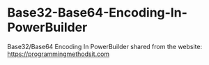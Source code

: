 # Base32-Base64-Encoding-In-PowerBuilder
Base32/Base64 Encoding In PowerBuilder
shared from the website: https://programmingmethodsit.com
